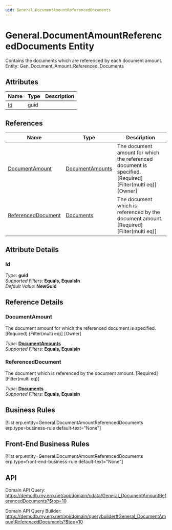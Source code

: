 ```yaml
---
uid: General.DocumentAmountReferencedDocuments
---
```

# General.DocumentAmountReferencedDocuments Entity

Contains the documents which are referenced by each document amount. Entity: Gen_Document_Amount_Referenced_Documents

## Attributes

| Name | Type | Description |
| ---- | ---- | --- |
| [Id](General.DocumentAmountReferencedDocuments.md#id) | guid |  

## References

| Name | Type | Description |
| ---- | ---- | --- |
| [DocumentAmount](General.DocumentAmountReferencedDocuments.md#documentamount) | [DocumentAmounts](General.DocumentAmounts.md) | The document amount for which the referenced document is specified. [Required] [Filter(multi eq)] [Owner] |
| [ReferencedDocument](General.DocumentAmountReferencedDocuments.md#referenceddocument) | [Documents](General.Documents.md) | The document which is referenced by the document amount. [Required] [Filter(multi eq)] |


## Attribute Details

### Id

_Type_: **guid**  
_Supported Filters_: **Equals, EqualsIn**  
_Default Value_: **NewGuid**  


## Reference Details

### DocumentAmount

The document amount for which the referenced document is specified. [Required] [Filter(multi eq)] [Owner]

_Type_: **[DocumentAmounts](General.DocumentAmounts.md)**  
_Supported Filters_: **Equals, EqualsIn**  

### ReferencedDocument

The document which is referenced by the document amount. [Required] [Filter(multi eq)]

_Type_: **[Documents](General.Documents.md)**  
_Supported Filters_: **Equals, EqualsIn**  



## Business Rules

[!list erp.entity=General.DocumentAmountReferencedDocuments erp.type=business-rule default-text="None"]

## Front-End Business Rules

[!list erp.entity=General.DocumentAmountReferencedDocuments erp.type=front-end-business-rule default-text="None"]

## API

Domain API Query:
<https://demodb.my.erp.net/api/domain/odata/General_DocumentAmountReferencedDocuments?$top=10>

Domain API Query Builder:
<https://demodb.my.erp.net/api/domain/querybuilder#General_DocumentAmountReferencedDocuments?$top=10>


